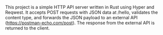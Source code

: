 This project is a simple HTTP API server written in Rust using Hyper and Reqwest.
It accepts POST requests with JSON data at /hello, validates the content type, and forwards the JSON payload to an external API (https://postman-echo.com/post).
The response from the external API is returned to the client.
